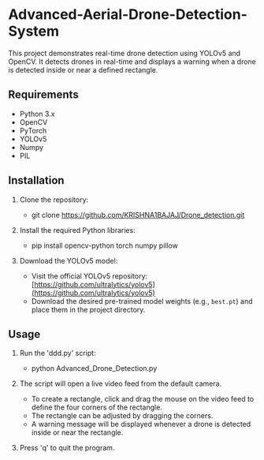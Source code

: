 # Advanced-Aerial-Drone-Detection-System

This project demonstrates real-time drone detection using YOLOv5 and OpenCV. It detects drones in real-time and displays a warning when a drone is detected inside or near a defined rectangle.


## Requirements

- Python 3.x
- OpenCV
- PyTorch
- YOLOv5
- Numpy
- PIL

## Installation

1. Clone the repository:

   - git clone https://github.com/KRISHNA1BAJAJ/Drone_detection.git

2. Install the required Python libraries:

   - pip install opencv-python torch numpy pillow

3. Download the YOLOv5 model:

   - Visit the official YOLOv5 repository: [https://github.com/ultralytics/yolov5](https://github.com/ultralytics/yolov5)
   - Download the desired pre-trained model weights (e.g., `best.pt`) and place them in the project directory.

## Usage

1. Run the 'ddd.py' script:
   - python Advanced_Drone_Detection.py

2. The script will open a live video feed from the default camera.
   - To create a rectangle, click and drag the mouse on the video feed to define the four corners of the rectangle.
   - The rectangle can be adjusted by dragging the corners.
   - A warning message will be displayed whenever a drone is detected inside or near the rectangle.

3. Press 'q' to quit the program.


